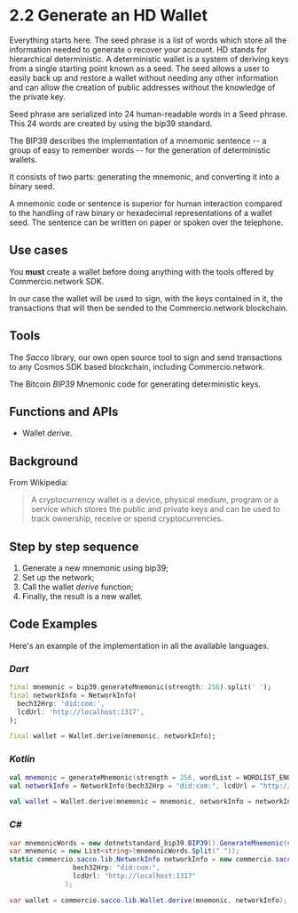 # 2.2 Generate an HD Wallet

Everything starts here. The seed phrase is a list of words which store all the information needed to generate o recover your account.
HD stands for hierarchical deterministic. A deterministic wallet is a system of deriving keys from a single starting point known as a seed. The seed allows a user to easily back up and restore a wallet without needing any other information and can allow the creation of public addresses without the knowledge of the private key.

Seed phrase are serialized into 24 human-readable words in a Seed phrase. This 24 words are created by using the bip39 standard.

The BIP39 describes the implementation of a mnemonic sentence -- a group of easy to remember words -- for the generation of deterministic wallets.

It consists of two parts: generating the mnemonic, and converting it into a binary seed.

A mnemonic code or sentence is superior for human interaction compared to the handling of raw binary or hexadecimal representations of a wallet seed.
The sentence can be written on paper or spoken over the telephone.

## Use cases

You **must** create a wallet before doing anything with the tools offered by Commercio.network SDK.

In our case the wallet will be used to sign, with the keys contained in it, the transactions that will then be sended to the Commercio.network blockchain.

## Tools

The _Sacco_ library, our own open source tool to sign and send transactions to any Cosmos SDK based blockchain, including Commercio.network.

The Bitcoin _BIP39_ Mnemonic code for generating deterministic keys.

## Functions and APIs

- Wallet _derive_.

## Background

From Wikipedia:
> A cryptocurrency wallet is a device, physical medium, program or a service which stores the public and private keys and can be used to track ownership, receive or spend cryptocurrencies.

## Step by step sequence

1. Generate a new mnemonic using bip39;
2. Set up the network;
3. Call the wallet _derive_ function;
4. Finally, the result is a new wallet.

## Code Examples

Here's an example of the implementation in all the available languages.

### _Dart_

```dart
final mnemonic = bip39.generateMnemonic(strength: 256).split(' ');
final networkInfo = NetworkInfo(
  bech32Hrp: 'did:com:',
  lcdUrl: 'http://localhost:1317',
);

final wallet = Wallet.derive(mnemonic, networkInfo);
```

### _Kotlin_

```kotlin
val mnemonic = generateMnemonic(strength = 256, wordList = WORDLIST_ENGLISH).split(" ")
val networkInfo = NetworkInfo(bech32Hrp = "did:com:", lcdUrl = "http://localhost:1317")

val wallet = Wallet.derive(mnemonic = mnemonic, networkInfo = networkInfo)
```

### _C#_

```csharp
var mnemonicWords = new dotnetstandard_bip39.BIP39().GenerateMnemonic(strength: 256, wordlistType: dotnetstandard_bip39.BIP39Wordlist.English);
var mnemonic = new List<string>(mnemonicWords.Split(" "));
static commercio.sacco.lib.NetworkInfo networkInfo = new commercio.sacco.lib.NetworkInfo(
                bech32Hrp: "did:com:",
                lcdUrl: "http://localhost:1317"
              );

var wallet = commercio.sacco.lib.Wallet.derive(mnemonic, networkInfo);
```
